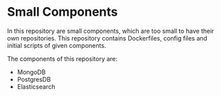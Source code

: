# Small Components

In this repository are small components, which are too small to have their own repositories. 
This repository contains Dockerfiles, config files and initial scripts of given components.

The components of this repository are:

* MongoDB
* PostgresDB
* Elasticsearch

